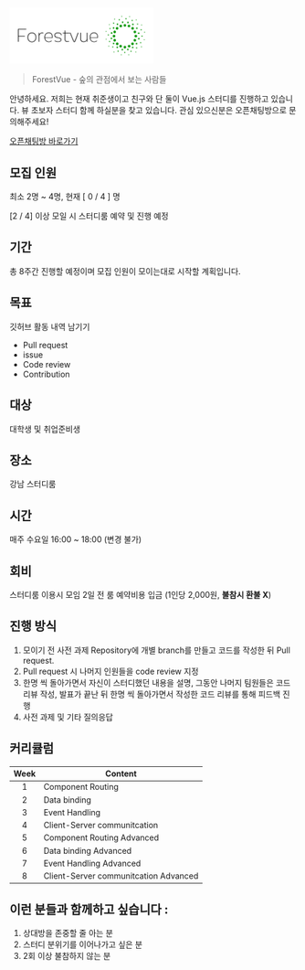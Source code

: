 <img alt="where is my logo" src="./logo_transparent_background.png" width="50%" height="50%"/>

> ForestVue - 숲의 관점에서 보는 사람들


안녕하세요. 저희는 현재 취준생이고 친구와 단 둘이 Vue.js 스터디를 진행하고 있습니다.
 뷰 초보자 스터디 함께 하실분을 찾고 있습니다. 관심 있으신분은 오픈채팅방으로 문의해주세요!

[오픈채팅방 바로가기](https://open.kakao.com/o/gFqyNxob)

## 모집 인원
최소 2명 ~ 4명, 현재 [ 0 / 4 ] 명

[2 / 4] 이상 모일 시 스터디룸 예약 및 진행 예정

## 기간
총 8주간 진행할 예정이며 모집 인원이 모이는대로 시작할 계획입니다.

## 목표
깃허브 활동 내역 남기기
- Pull request
- issue
- Code review
- Contribution

## 대상
대학생 및 취업준비생

## 장소
강남 스터디룸 

## 시간
매주 수요일 16:00 ~ 18:00 (변경 불가)

## 회비
스터디룸 이용시 모임 2일 전 룸 예약비용 입금 (1인당 2,000원, **불참시 환불 X**) 

## 진행 방식
1. 모이기 전 사전 과제 Repository에 개별 branch를 만들고 코드를 작성한 뒤 Pull request. 
2. Pull request 시 나머지 인원들을 code review 지정
3. 한명 씩 돌아가면서 자신이 스터디했던 내용을 설명, 그동안 나머지 팀원들은 코드 리뷰 작성, 발표가 끝난 뒤 한명 씩 돌아가면서 작성한 코드 리뷰를 통해 피드백 진행
4. 사전 과제 및 기타 질의응답

## 커리큘럼
| Week       | Content       | 
| :-------------: | ------------- |
| 1 | Component Routing                      |
| 2 | Data binding                           |
| 3 | Event Handling                         |
| 4 | Client-Server communitcation |
| 5 | Component Routing Advanced |
| 6 | Data binding Advanced |
| 7 | Event Handling Advanced |
| 8 | Client-Server communitcation  Advanced |

## 이런 분들과 함께하고 싶습니다 :
1. 상대방을 존중할 줄 아는 분 
2. 스터디 분위기를 이어나가고 싶은 분
3. 2회 이상 불참하지 않는 분

